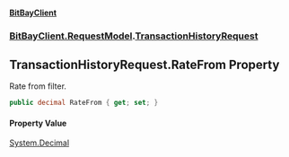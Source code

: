 #### [BitBayClient](./index.md 'index')
### [BitBayClient.RequestModel](./BitBayClient-RequestModel.md 'BitBayClient.RequestModel').[TransactionHistoryRequest](./BitBayClient-RequestModel-TransactionHistoryRequest.md 'BitBayClient.RequestModel.TransactionHistoryRequest')
## TransactionHistoryRequest.RateFrom Property
Rate from filter.  
```csharp
public decimal RateFrom { get; set; }
```
#### Property Value
[System.Decimal](https://docs.microsoft.com/en-us/dotnet/api/System.Decimal 'System.Decimal')  
